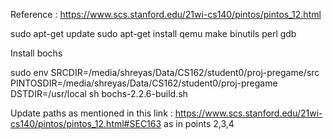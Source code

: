 Reference : https://www.scs.stanford.edu/21wi-cs140/pintos/pintos_12.html

sudo apt-get update
sudo apt-get install qemu make binutils perl gdb

Install bochs

sudo env SRCDIR=/media/shreyas/Data/CS162/student0/proj-pregame/src PINTOSDIR=/media/shreyas/Data/CS162/student0/proj-pregame DSTDIR=/usr/local sh bochs-2.2.6-build.sh

Update paths as mentioned in this link : https://www.scs.stanford.edu/21wi-cs140/pintos/pintos_12.html#SEC163 as in points 2,3,4

